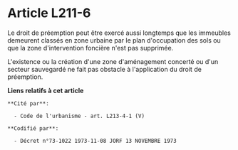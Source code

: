 # Article L211-6

Le droit de préemption peut être exercé aussi longtemps  que les immeubles demeurent classés en zone urbaine par le plan
d'occupation des sols ou que la zone d'intervention foncière n'est pas supprimée.

L'existence ou la création d'une zone d'aménagement concerté ou d'un secteur sauvegardé ne fait pas obstacle à l'application
du droit de préemption.

**Liens relatifs à cet article**

	**Cité par**:

	  - Code de l'urbanisme - art. L213-4-1 (V)

	**Codifié par**:

	  - Décret n°73-1022 1973-11-08 JORF 13 NOVEMBRE 1973
